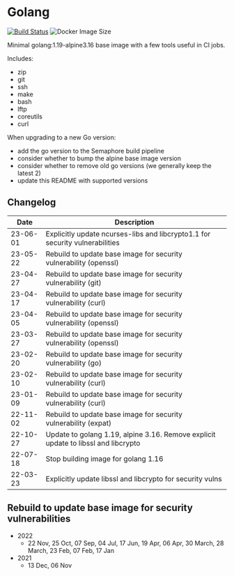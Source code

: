 # Golang

[![Build Status](https://countingup.semaphoreci.com/badges/docker-go/branches/master.svg?style=shields)](https://countingup.semaphoreci.com/projects/docker-go) ![Docker Image Size](https://img.shields.io/docker/image-size/countingup/golang/1.17?label=1.17+size)

Minimal golang:1.19-alpine3.16 base image with a few tools useful in CI jobs.

Includes:

- zip
- git
- ssh
- make
- bash
- lftp
- coreutils
- curl

When upgrading to a new Go version:
 - add the go version to the Semaphore build pipeline
 - consider whether to bump the alpine base image version
 - consider whether to remove old go versions (we generally keep the latest 2)
 - update this README with supported versions

## Changelog

|Date|Description|
|-|-|
|23-06-01|Explicitly update ncurses-libs and libcrypto1.1 for security vulnerabilities|
|23-05-22|Rebuild to update base image for security vulnerability (openssl)|
|23-04-27|Rebuild to update base image for security vulnerability (git)|
|23-04-17|Rebuild to update base image for security vulnerability (curl)|
|23-04-05|Rebuild to update base image for security vulnerability (openssl)|
|23-03-27|Rebuild to update base image for security vulnerability (openssl)|
|23-02-20|Rebuild to update base image for security vulnerability (go)|
|23-02-10|Rebuild to update base image for security vulnerability (curl)|
|23-01-09|Rebuild to update base image for security vulnerability (curl)|
|22-11-02|Rebuild to update base image for security vulnerability (expat)|
|22-10-27|Update to golang 1.19, alpine 3.16. Remove explicit update to libssl and libcrypto|
|22-07-18|Stop building image for golang 1.16|
|22-03-23|Explicitly update libssl and libcrypto for security vulns|

## Rebuild to update base image for security vulnerabilities
 - 2022
   - 22 Nov, 25 Oct, 07 Sep, 04 Jul, 17 Jun, 19 Apr, 06 Apr, 30 March, 28 March, 23 Feb, 07 Feb, 17 Jan
 - 2021
   - 13 Dec, 06 Nov
